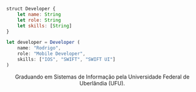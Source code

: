 ~~~javascript
struct Developer {
    let name: String
    let role: String
    let skills: [String]
}

let developer = Developer (
    name: "Rodrigo",
    role: "Mobile Developer",
    skills: ["IOS", "SWIFT", "SWIFT UI"]
)

~~~

<p align="center">
Graduando em Sistemas de Informação pela Universidade Federal de Uberlândia (UFU).
</p>
